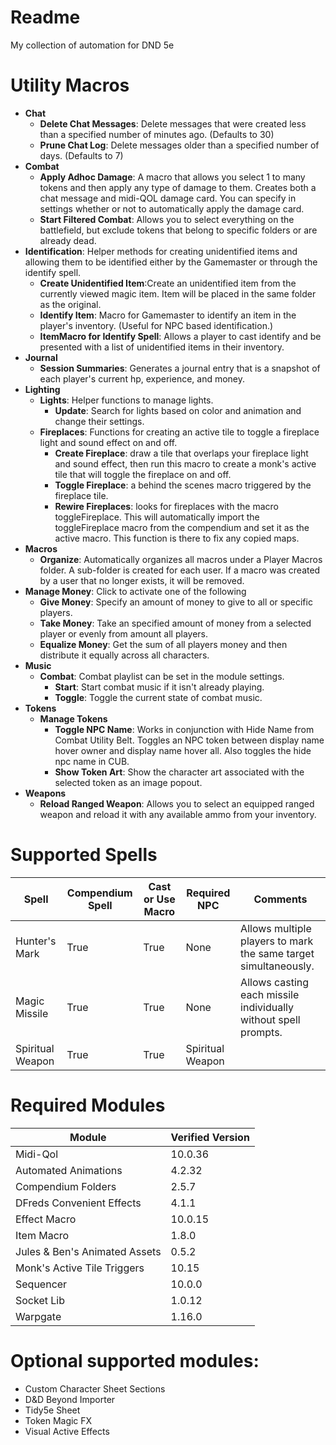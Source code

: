 # Readme
My collection of automation for DND 5e

# Utility Macros
- **Chat**
  - **Delete Chat Messages**: Delete messages that were created less than a specified number of minutes ago.  (Defaults to 30)
  - **Prune Chat Log**: Delete messages older than a specified number of days.  (Defaults to 7)
- **Combat**
  - **Apply Adhoc Damage**: A macro that allows you select 1 to many tokens and then apply any type of damage to them. Creates both a chat message and midi-QOL damage card.  You can specify in settings whether or not to automatically apply the damage card.
  - **Start Filtered Combat**: Allows you to select everything on the battlefield, but exclude tokens that belong to specific folders or are already dead.
- **Identification**: Helper methods for creating unidentified items and allowing them to be identified either by the Gamemaster or through the identify spell.
  - **Create Unidentified Item**:Create an unidentified item from the currently viewed magic item.  Item will be placed in the same folder as the original.
  - **Identify Item**: Macro for Gamemaster to identify an item in the player's inventory.  (Useful for NPC based identification.)
  - **ItemMacro for Identify Spell**:  Allows a player to cast identify and be presented with a list of unidentified items in their inventory.
- **Journal**
  - **Session Summaries**:  Generates a journal entry that is a snapshot of each player's current hp, experience, and money.
- **Lighting**
  - **Lights**: Helper functions to manage lights.
    - **Update**: Search for lights based on color and animation and change their settings.
  - **Fireplaces**:  Functions for creating an active tile to toggle a fireplace light and sound effect on and off.
    - **Create Fireplace**: draw a tile that overlaps your fireplace light and sound effect, then run this macro to create a monk's active tile that will toggle the fireplace on and off.
    - **Toggle Fireplace**: a behind the scenes macro triggered by the fireplace tile.
    - **Rewire Fireplaces**:  looks for fireplaces with the macro toggleFireplace.  This will automatically import the toggleFireplace macro from the compendium and set it as the active macro.  This function is there to fix any copied maps.
- **Macros**
  - **Organize**: Automatically organizes all macros under a Player Macros folder.  A sub-folder is created for each user.  If a macro was created by a user that no longer exists, it will be removed.
- **Manage Money**: Click to activate one of the following
  - **Give Money**: Specify an amount of money to give to all or specific players.
  - **Take Money**: Take an specified amount of money from a selected player or evenly from amount all players.
  - **Equalize Money**: Get the sum of all players money and then distribute it equally across all characters.
- **Music**
  - **Combat**: Combat playlist can be set in the module settings.
    - **Start**: Start combat music if it isn't already playing.
    - **Toggle**: Toggle the current state of combat music.
- **Tokens**
  - **Manage Tokens**
    - **Toggle NPC Name**: Works in conjunction with Hide Name from Combat Utility Belt.  Toggles an NPC token between display name hover owner and display name hover all.  Also toggles the hide npc name in CUB.
    - **Show Token Art**: Show the character art associated with the selected token as an image popout.
- **Weapons**
  - **Reload Ranged Weapon**: Allows you to select an equipped ranged weapon and reload it with any available ammo from your inventory.

# Supported Spells
|Spell|Compendium Spell|Cast or Use Macro|Required NPC|Comments|
|---|---|---|---|---|
|Hunter's Mark|True|True|None|Allows multiple players to mark the same target simultaneously.|
|Magic Missile|True|True|None|Allows casting each missile individually without spell prompts.|
|Spiritual Weapon|True|True|Spiritual Weapon||
  
# Required Modules  
| Module | Verified Version |  
| --- | --- |  
| Midi-Qol | 10.0.36 |  
| Automated Animations | 4.2.32 |  
| Compendium Folders | 2.5.7 |  
| DFreds Convenient Effects | 4.1.1 |  
| Effect Macro | 10.0.15 |  
| Item Macro | 1.8.0 |  
| Jules & Ben's Animated Assets | 0.5.2 |  
| Monk's Active Tile Triggers | 10.15 |  
| Sequencer | 10.0.0 |  
| Socket Lib | 1.0.12 |  
| Warpgate | 1.16.0 |  
  
# Optional supported modules:  
- Custom Character Sheet Sections  
- D&D Beyond Importer  
- Tidy5e Sheet  
- Token Magic FX  
- Visual Active Effects  

